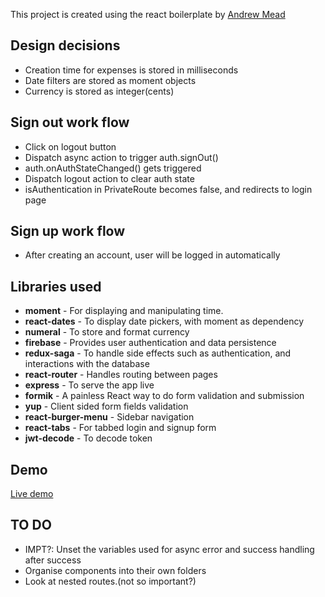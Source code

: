 
This project is created using the react boilerplate by [Andrew Mead](https://github.com/andrewjmead)

## Design decisions
* Creation time for expenses is stored in milliseconds  
* Date filters are stored as moment objects  
* Currency is stored as integer(cents)  

## Sign out work flow
* Click on logout button
* Dispatch async action to trigger auth.signOut()
* auth.onAuthStateChanged() gets triggered
* Dispatch logout action to clear auth state
* isAuthentication in PrivateRoute becomes false, and redirects to login page

## Sign up work flow
* After creating an account, user will be logged in automatically

## Libraries used
* __moment__ - For displaying and manipulating time.   
* __react-dates__ - To display date pickers, with moment as dependency  
* __numeral__ - To store and format currency    
* __firebase__ - Provides user authentication and data persistence  
* __redux-saga__ - To handle side effects such as authentication, and interactions with the database  
* __react-router__ - Handles routing between pages  
* __express__ - To serve the app live  
* __formik__ - A painless React way to do form validation and submission  
* __yup__ - Client sided form fields validation  
* __react-burger-menu__ - Sidebar navigation  
* __react-tabs__ - For tabbed login and signup form  
* __jwt-decode__ - To decode token


## Demo
[Live demo](https://han-expensify.herokuapp.com/)



## TO DO
* IMPT?: Unset the variables used for async error and success handling after success
* Organise components into their own folders  
* Look at nested routes.(not so important?)  

